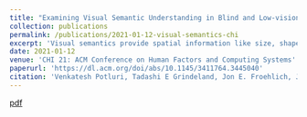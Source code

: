 ```yaml
---
title: "Examining Visual Semantic Understanding in Blind and Low-vision Technology Users"
collection: publications
permalink: /publications/2021-01-12-visual-semantics-chi
excerpt: 'Visual semantics provide spatial information like size, shape, and position, which are necessary to understand and efficiently use interfaces and documents. Yet little is known about whether blind and low-vision (BLV) technology users want to interact with visual affordances, and, if so, for which task scenarios. In this work, through semi-structured and task-based interviews, we explore preferences, interest levels, and use of visual semantics among BLV technology users across two device platforms (smartphones and laptops), and information seeking and interactions common in apps and web browsing. Findings show that participants could benefit from access to visual semantics for collaboration, navigation, and design. To learn this information, our participants used trial and error, sighted assistance, and features in existing screen reading technology like touch exploration. Finally, we found that missing information and inconsistent screen reader representations of user interfaces hinder learning. We discuss potential applications and future work to equip BLV users with necessary information to engage with visual semantics.'
date: 2021-01-12
venue: 'CHI 21: ACM Conference on Human Factors and Computing Systems'
paperurl: 'https://dl.acm.org/doi/abs/10.1145/3411764.3445040'
citation: 'Venkatesh Potluri, Tadashi E Grindeland, Jon E. Froehlich, Jennifer Mankoff. 2021. Examining Visual Semantic Understanding in Blind and Low-Vision Technology Users. In CHI Conference on Human Factors in Computing Systems (CHI ’21), May 8–13, 2021, Yokohama, Japan. ACM, New York, NY, USA, 14 pages. https://doi.org/10.1145/3411764.3445040'
---
```


[pdf](/files/potluri_ExaminingVisualSemanticUnderstandingInBlindAndLow-VisionTechnologyUsers_CHI21.pdf)
